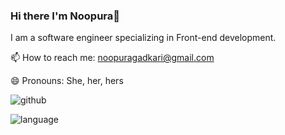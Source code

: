 ### Hi there I'm Noopura👋

I am a software engineer specializing in Front-end development.

📫 How to reach me: noopuragadkari@gmail.com

😄 Pronouns: She, her, hers

![github](https://user-images.githubusercontent.com/49971981/163312582-6cc89735-e0c1-4599-b815-54e1e2fa4635.PNG)


![language](https://user-images.githubusercontent.com/49971981/163312875-9d76966b-44b5-4ce9-8db7-c111ed09e333.PNG)

